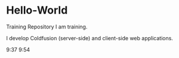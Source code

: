 # Hello-World
Training Repository
I am training.

I develop Coldfusion (server-side) and client-side web applications.

9:37
9:54
